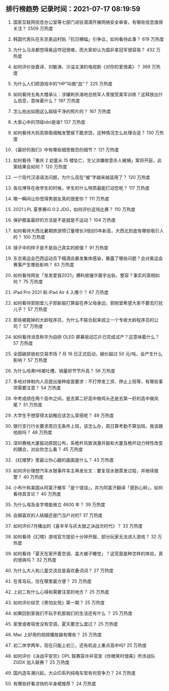 
## 排行榜趋势 记录时间：2021-07-17 08:19:59
  
  1. 国家互联网信息办公室等七部门进驻滴滴开展网络安全审查，有哪些信息值得关注？ 2509 万热度
    
  2. 韩国代表队在东京奥运村贴「抗日横幅」引争议，如何看待此事？ 619 万热度
    
  3. 为什么马龙都觉得奥运夺冠很难，而大家却认为国乒拿冠军很容易？ 432 万热度
    
  4. 如何评价张嘉译、刘敏涛、沙溢主演的电视剧《对你的爱很美》？ 369 万热度
    
  5. 为什么人们把游戏中的“HP”叫做“血”？ 225 万热度
    
  6. 如何看待五角大楼承认：涉嫌刺杀海地总统军人曾接受美军训练？这释放出什么信息，意味着什么？ 197 万热度
    
  7. 怎么拍出如图这么超级干净的照片的？ 167 万热度
    
  8. 大家心中的顶级idol是谁? 137 万热度
    
  9. 如何看待大妈高铁吸烟触发警报下跪求饶，这种情况怎么处理合适？ 130 万热度
    
  10. 《最好的我们》中有哪些细思极恐的细节？ 121 万热度
    
  11. 如何看待「重庆 2 幼童从 15 楼坠亡，生父涉嫌故意杀人被捕」案将开庭，此案结果会如何？ 120 万热度
    
  12. 一个现代汉语语法问题，为什么现在“被”字越来越滥用了？ 120 万热度
    
  13. 各位博导在收学生的时候，学生的什么特质最能打动您呢？ 117 万热度
    
  14. 哪一瞬间让你觉得男朋友真的很爱你？ 111 万热度
    
  15. 2021 LPL 夏季赛iG 0:2 JDG，如何评价这场比赛？ 110 万热度
    
  16. 保护膝盖最好的方法是不是就是不运动？ 104 万热度
    
  17. 如何看待大西北暑期旅游预订量增长3倍创5年新高，大西北到底有哪些吸引人的？ 100 万热度
    
  18. 镜子中的样子是不是自己真实的颜值？ 91 万热度
    
  19. 东京奥运会巴西运动员下榻酒店暴发集体感染，暴露了哪些问题？会对奥运会赛事产生哪些影响？ 83 万热度
    
  20. 如何看待网友「发发爱我2021」爆料放锤华晨宇出轨、整容？事实的真相如何？ 75 万热度
    
  21. iPad Pro 2021 和 iPad Air 4 入哪个？ 67 万热度
    
  22. 如何看待郭刚堂儿子郭新振打算留在养父母身边，郭刚堂希望大家不要去打扰儿子？ 57 万热度
    
  23. 那些被裁掉的大龄程序员，为什么不联合起来成立一个专收大龄程序员的公司？ 57 万热度
    
  24. 如何看待消息称华为自研 OLED 屏幕驱动芯片已完成试产？这意味着什么？ 57 万热度
    
  25. 全国碳排放权交易市场 7 月 16 日正式启动，碳价超过 50 元/吨，会产生什么影响？ 57 万热度
    
  26. 为什么哈弗H6被吐槽，销量却节节升高？ 56 万热度
    
  27. 多地对体制内人员提出接种疫苗要求：不打停发工资、停止上班等，有哪些事项需要注意？ 54 万热度
    
  28. 中考成绩在两个高中之间，是去第二好高中做鸡头还是去第一好的高中做凤尾？ 51 万热度
    
  29. 大学生不想穿得太幼稚应该怎么穿搭呢？ 49 万热度
    
  30. 银行支行行长要求周日无条件上班，该怎么办，周日算考勤不算加班。我该跟他刚吗？ 48 万热度
    
  31. 深圳赛格大厦振动原因公布，系桅杆风致涡激共振和大厦及桅杆动力特性改变的耦合，对此你怎么看？ 45 万热度
    
  32. 《红楼梦》里最让你心酸的画面是什么？ 43 万热度
    
  33. 如何评价理想汽车水银事件车主再发长文：要复现水银蒸发过程，并继续报警？ 40 万热度
    
  34. 小布什称美国从阿富汗撤军「是个错误」，并为阿富汗翻译「感到心碎」，如何看待其言论？ 40 万热度
    
  35. 为什么埃及金字塔能耸立 4600 年？ 39 万热度
    
  36. 会跟喜欢的人结婚还是门当户对的? 37 万热度
    
  37. 如何评价7月播出的《喜羊羊与灰太狼之决战次时代》？ 33 万热度
    
  38. 如何看待《幻塔》游戏官方提前十分钟开服、部分玩家无法进入游戏？ 32 万热度
    
  39. 如何看待「夏天在家开着空调、盖大被子睡觉」？这究竟是种怎样的体验，真的很爽吗？ 32 万热度
    
  40. 为什么大人和儿童交流总是喜欢叠词词？ 27 万热度
    
  41. 在青岛玩，住在哪里最方便？ 25 万热度
    
  42. 上初二有什么心得和需要注意的地方？ 25 万热度
    
  43. 如何评价综艺《黑怕女孩》第一期？ 25 万热度
    
  44. 如果回到家我们不玩手机那我们的生活还有什么 ？ 25 万热度
    
  45. 家里或者宿舍没有空调，夏天要怎么度过？ 25 万热度
    
  46. Mac 上好用的视频播放器有哪些？ 25 万热度
    
  47. 初二休学两年，现在只能上初三，还有机会上重点高中吗? 25 万热度
    
  48. 如何评价《决战平安京》OPL 联赛容许并官宣《你微笑时很美》所涉战队 ZGDX 加入联赛？ 25 万热度
    
  49. 国内造车潮兴起，大众ID系列纯电车型有何竞争力？ 24 万热度
    
  50. 有哪些好看凉快的半身裙推荐？ 24 万热度
    